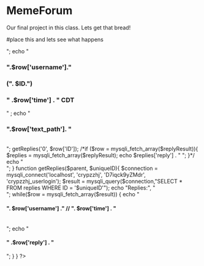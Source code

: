 # MemeForum
Our final project in this class.
Lets get that bread!


#place this and lets see what happens

<?php
    $connection = mysqli_connect('localhost', 'crypzzhj', 'D7iqck9yZMdr', 'crypzzhj_userlogin');
    $result = mysqli_query($connection,"SELECT * FROM posts");
    //$uniqueID = hash('crc32', $time);
    while($row = mysqli_fetch_array($result)){
        
        
        $ID = $row['ID'];
        echo "<div class='postThread'>";
        echo "<div class='headPost'>  <h3>".$row['username']."</h3>  <h3>(". $ID.")</h3>  <h3>" .$row['time'] . " CDT</h3> </div> " ;
        echo "<h3>".$row['text_path']. "</h3> </div> <br>";
        getReplies('0', $row['ID']);
        /*if ($row = mysqli_fetch_array($replyResult)){
            $replies = mysqli_fetch_array($replyResult);
            echo $replies['reply'] . " ";
        }*/
        echo "<br>";
    
    }
    
    function getReplies($parent, $uniqueID){
        $connection = mysqli_connect('localhost', 'crypzzhj', 'D7iqck9yZMdr', 'crypzzhj_userlogin');
        $result = mysqli_query($connection,"SELECT * FROM replies WHERE ID = '$uniqueID'");
        echo "Replies:", "<br>";
        while($row = mysqli_fetch_array($result)) {
            
            
            
            echo "<br> <h4> ". $row['username'] ." // ". $row['time'] . "   </h4><br>";
            echo "<h4>" .$row['reply'] .   "</h4>";
        
        }
        
    }
    ?>

